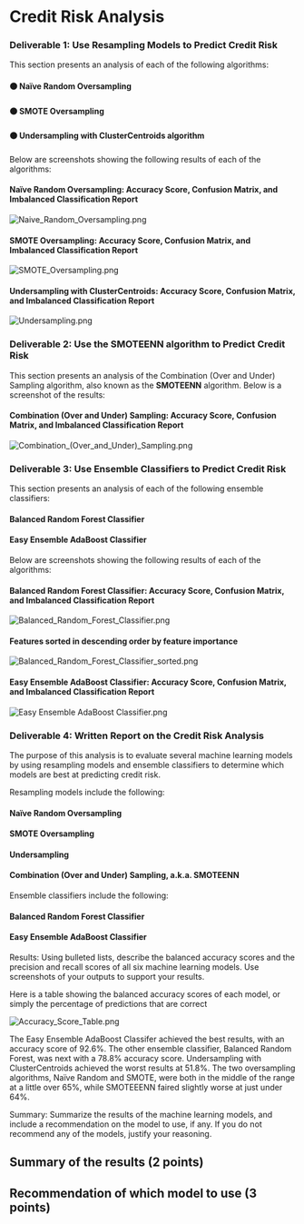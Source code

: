 # Credit Risk Analysis

### Deliverable 1: Use Resampling Models to Predict Credit Risk  
This section presents an analysis of each of the following algorithms:
#### ⚫ Naïve Random Oversampling
#### ⚫ SMOTE Oversampling
#### ⚫ Undersampling with ClusterCentroids algorithm
Below are screenshots showing the following results of each of the algorithms:
#### Naïve Random Oversampling: Accuracy Score, Confusion Matrix, and Imbalanced Classification Report
![Naive_Random_Oversampling.png](Resources/Naive_Random_Oversampling_2.png)
#### SMOTE Oversampling: Accuracy Score, Confusion Matrix, and Imbalanced Classification Report
![SMOTE_Oversampling.png](Resources/SMOTE_Oversampling_2.png)
#### Undersampling with ClusterCentroids: Accuracy Score, Confusion Matrix, and Imbalanced Classification Report
![Undersampling.png](Resources/Undersampling_2.png)
### Deliverable 2: Use the SMOTEENN algorithm to Predict Credit Risk
This section presents an analysis of the Combination (Over and Under) Sampling algorithm, also known as the <b>SMOTEENN</b> algorithm. Below is a screenshot of the results:
#### Combination (Over and Under) Sampling: Accuracy Score, Confusion Matrix, and Imbalanced Classification Report
![Combination_(Over_and_Under)_Sampling.png](Resources/Combination_(Over_and_Under)_Sampling_2.png)
### Deliverable 3: Use Ensemble Classifiers to Predict Credit Risk
This section presents an analysis of each of the following ensemble classifiers:
#### Balanced Random Forest Classifier
#### Easy Ensemble AdaBoost Classifier
Below are screenshots showing the following results of each of the algorithms:
#### Balanced Random Forest Classifier: Accuracy Score, Confusion Matrix, and Imbalanced Classification Report
![Balanced_Random_Forest_Classifier.png](Resources/Balanced_Random_Forest_Classifier_2.png)
#### Features sorted in descending order by feature importance
![Balanced_Random_Forest_Classifier_sorted.png](Resources/Balanced_Random_Forest_Classifier_sorted_2.png)
#### Easy Ensemble AdaBoost Classifier: Accuracy Score, Confusion Matrix, and Imbalanced Classification Report
![Easy Ensemble AdaBoost Classifier.png](Resources/Easy_Ensemble_AdaBoost_Classifier.png)
### Deliverable 4: Written Report on the Credit Risk Analysis

The purpose of this analysis is to evaluate several machine learning models by using resampling models and ensemble classifiers to determine which models are best at predicting credit risk.

Resampling models include the following:

#### Naïve Random Oversampling
#### SMOTE Oversampling
#### Undersampling
#### Combination (Over and Under) Sampling, a.k.a. SMOTEENN

Ensemble classifiers include the following:

#### Balanced Random Forest Classifier
#### Easy Ensemble AdaBoost Classifier

Results: Using bulleted lists, describe the balanced accuracy scores and the precision and recall scores of all six machine learning models. Use screenshots of your outputs to support your results.

Here is a table showing the balanced accuracy scores of each model, or simply the percentage of predictions that are correct

![Accuracy_Score_Table.png](Resources/Accuracy_Score_Table.png)

The Easy Ensemble AdaBoost Classifer achieved the best results, with an accuracy score of 92.6%. The other ensemble classifier, Balanced Random Forest, was next with a 78.8% accuracy score. Undersampling with ClusterCentroids achieved the worst results at 51.8%. The two oversampling algorithms, Naïve Random and SMOTE, were both in the middle of the range at a little over 65%, while SMOTEEENN faired slightly worse at just under 64%.

Summary: Summarize the results of the machine learning models, and include a recommendation on the model to use, if any. If you do not recommend any of the models, justify your reasoning.

## Summary of the results (2 points)
## Recommendation of which model to use (3 points)
